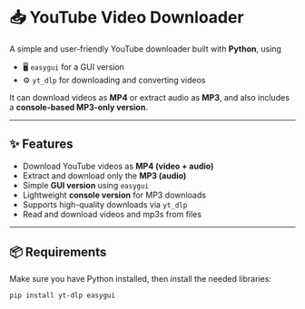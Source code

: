 # 📥 YouTube Video Downloader

A simple and user-friendly YouTube downloader built with **Python**, using  
- 🖥️ `easygui` for a GUI version  
- ⚙️ `yt_dlp` for downloading and converting videos  

It can download videos as **MP4** or extract audio as **MP3**, and also includes a **console-based MP3-only version**.

---

## ✨ Features

- Download YouTube videos as **MP4 (video + audio)**
- Extract and download only the **MP3 (audio)**
- Simple **GUI version** using `easygui`
- Lightweight **console version** for MP3 downloads
- Supports high-quality downloads via `yt_dlp`
- Read and download videos and mp3s from files
---

## 📦 Requirements

Make sure you have Python installed, then install the needed libraries:

```bash
pip install yt-dlp easygui
